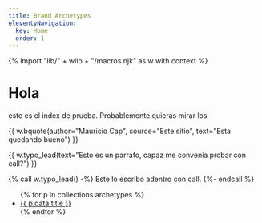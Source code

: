 ```yaml
---
title: Brand Archetypes
eleventyNavigation:
  key: Home
  order: 1
---
```

{% import "lib/" + wlib + "/macros.njk" as w with context %}

# Hola

este es el index de prueba. Probablemente quieras mirar los 

{{ w.bquote(author="Mauricio Cap", source="Este sitio", text="Esta quedando bueno") }}

{{ w.typo_lead(text="Esto es un parrafo, capaz me convenia probar con call?") }}

{% call w.typo_lead() -%}
Este lo escribo
adentro con call.
{%- endcall %}

<ul>
{% for p in collections.archetypes %}
    <li><a href="{{ p.data.permalink }}">{{ p.data.title }}</a></li>
{% endfor %}
</ul>


